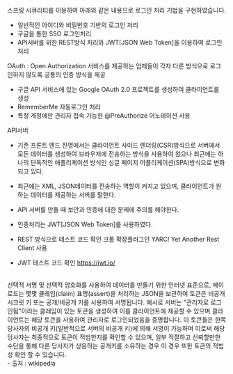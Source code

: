 스프링 시큐리티를 이용하여 아래와 같은 내용으로 로그인 처리 기법을 구현하였습니다.
 - 일반적인 아이디와 비밀번호 기반의 로그인 처리
 - 구글을 통한 SSO 로그인처리
 - API서버를 위한 REST방식 처리와 JWT[JSON Web Token]을 이용하여 로그인 처리

OAuth : Open Authorization 서비스를 제공하는 업체들이 각자 다른 방식으로 로그인하지 않도록 공통의 인증 방식을 제공
 - 구글 API 서비스에 있는 Google OAuth 2.0 프로젝트를 생성하여 클라이언트를 생성
 - RememberMe 자동로그인 처리
 - 특정 계정에만 관리자 접속 가능한 @PreAuthorize 어노테이션 사용

API서버
- 기존 프론트 엔드 진영에서는 클라이언트 사이드 렌더링(CSR)방식으로 서버에서 모든 데이터를 생성하여 브라우저에 전송하는 방식을 사용하여 왔으나
  최근에는 하나의 단독적인 애플리케이션 방식인 싱글 페이지 어플리케이션(SPA)방식으로 변화되고 있다.
- 최근에는 XML, JSON데이터를 전송하는 역할이 커지고 있으며, 클라이언트가 원하는 데이터를 제공하는 서버를 말한다.
- API 서버를 만들 때 보안과 인증에 대한 문제에 주의를 해야한다.
- 인증처리는 JWT[JSON Web Token]를 사용하였다.

- REST 방식으로 테스트 코드 확인
크롬 확장플러그인 YARC! Yet Another Rest Client 사용
- JWT 테스트 코드 확인
https://jwt.io/
<br>
선택적 서명 및 선택적 암호화를 사용하여 데이터를 만들기 위한 인터넷 표준으로, 페이로드는 몇몇 클레임(claim) 표명(assert)을 처리하는 JSON을 보관하여 토큰은 비공개 시크릿 키 또는 공개/비공개 키를 사용하여 서명됩니다.
예시로 서버는 "관리자로 로그인됨"이라는 클레임이 있는 토큰을 생성하여 이를 클라이언트에 제공할 수 있으며 클라이언트는 해당 토큰을 사용하여 관리자로 로그인되었음을 증명합니다. 이 토큰들은 한쪽 당사자의 비공개 키(일반적으로 서버의 비공개 키)에 의해 서명이 가능하며 이로써 해당 당사자는 최종적으로 토큰이 적법한지를 확인할 수 있으며, 일부 적절하고 신뢰할만한 수단을 통해 다른 당사자가 상응하는 공개키를 소유하는 경우 이 경우 또한 토큰의 적법성 확인 할 수 있습니다.
<br>
- 출처 : wikipedia
